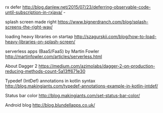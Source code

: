 rx defer
http://blog.danlew.net/2015/07/23/deferring-observable-code-until-subscription-in-rxjava/ -

splash screen made right
https://www.bignerdranch.com/blog/splash-screens-the-right-way/

loading heavy libraries on startap
http://szagurskii.com/blog/how-to-load-heavy-libraries-on-splash-screen/

serverless apps (BaaS/FaaS) by Martin Fowler
http://martinfowler.com/articles/serverless.html

About Dagger 2
https://medium.com/azimolabs/dagger-2-on-production-reducing-methods-count-5a13ff671e30

Typedef (IntDef) annotations in kotlin syntax
http://blog.makingiants.com/typedef-annotations-example-in-kotlin-intdef/

Status bar color
http://blog.makingiants.com/set-status-bar-color/

Android blog
http://blog.blundellapps.co.uk/
